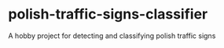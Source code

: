 # polish-traffic-signs-classifier
A hobby project for detecting and classifying polish traffic signs
